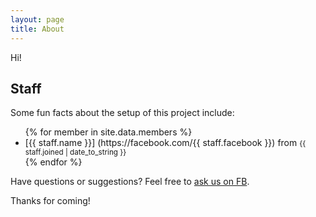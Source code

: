 ```yaml
---
layout: page
title: About
---
```


<p class="message">
  Hi!
</p>


## Staff

Some fun facts about the setup of this project include:
<ul>
{% for member in site.data.members %}
  <li>
    [{{ staff.name }}] (https://facebook.com/{{ staff.facebook }}) from <small>{{ staff.joined | date_to_string }}</small>
  </li>
{% endfor %}
</ul>

Have questions or suggestions? Feel free to [ask us on FB](https://facebook.com/WireSubs).

Thanks for coming!
